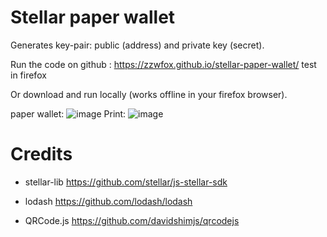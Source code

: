 # Stellar paper wallet
Generates key-pair: public (address) and private key (secret).

Run the code on github :
https://zzwfox.github.io/stellar-paper-wallet/
test in firefox

Or download and run locally (works offline in your firefox browser).

paper wallet:
![image](https://zzwfox.github.io/stellar-paper-wallet/paper.PNG)
Print:
![image](https://zzwfox.github.io/stellar-paper-wallet/nicer.jpg)

# Credits

- stellar-lib
https://github.com/stellar/js-stellar-sdk

- lodash
https://github.com/lodash/lodash

- QRCode.js
https://github.com/davidshimjs/qrcodejs
